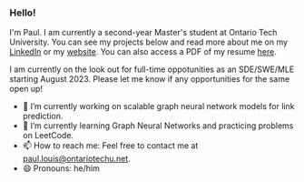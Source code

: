 ### Hello!
I'm Paul. I am currently a second-year Master's student at Ontario Tech University. You can see my projects below and read more about me on my [LinkedIn](https://www.linkedin.com/in/paullouisuoit/) or my [website](https://venomouscyanide.github.io/). You can also access a PDF of my resume [here](https://drive.google.com/file/d/19U3ENn-9hFv45RJLRfY_pMbAADGB7dpQ/view).

I am currently on the look out for full-time oppotunities as an SDE/SWE/MLE starting August 2023. Please let me know if any opportunities for the same open up!

- 🔭 I’m currently working on scalable graph neural network models for link prediction. 
- 🌱 I’m currently learning Graph Neural Networks and practicing problems on LeetCode.
- 📫 How to reach me: Feel free to contact me at paul.louis@ontariotechu.net.
- 😄 Pronouns: he/him
